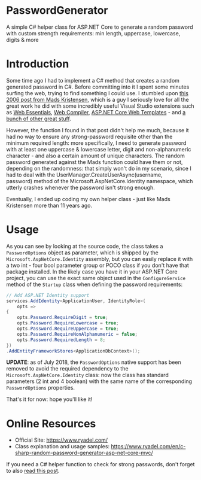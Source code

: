 # PasswordGenerator
A simple C# helper class for ASP.NET Core to generate a random password with custom strength requirements: min length, uppercase, lowercase, digits &amp; more

# Introduction
Some time ago I had to implement a C# method that creates a random generated password in C#. Before committing into it I spent some minutes surfing the web, trying to find something I could use. I stumbled upon [this 2006 post from Mads Kristensen](https://madskristensen.net/post/generate-random-password-in-c), which is a guy I seriously love for all the great work he did with some incredibly useful Visual Studio extensions such as [Web Essentials](http://vswebessentials.com/), [Web Compiler](https://www.nuget.org/packages/BuildWebCompiler/), [ASP.NET Core Web Templates](https://www.nuget.org/packages/MadsKristensen.AspNetCore.Web.Templates/) - and [a bunch of other great stuff](https://www.nuget.org/profiles/madskristensen).

However, the function I found in that post didn't help me much, because it had no way to ensure any strong-password requisite other than the minimum required length: more specifically, I need to generate password with at least one uppercase & lowercase letter, digit and non-alphanumeric character - and also a certain amount of unique characters. The random password generated against the Mads function could have them or not, depending on the randomness: that simply won't do in my scenario, since I had to deal with the UserManager.CreateUserAsync(username, password) method of the Microsoft.AspNetCore.Identity namespace, which utterly crashes whenever the password isn't strong enough.

Eventually, I ended up coding my own helper class - just like Mads Kristensen more than 11 years ago.

# Usage
As you can see by looking at the source code, the class takes a `PasswordOptions` object as parameter, which is shipped by the `Microsoft.AspNetCore.Identity` assembly, but you can easily replace it with a two int - four bool parameter group or POCO class if you don't have that package installed. In the likely case you have it in your ASP.NET Core project, you can use the exact same object used in the `ConfigureService` method of the `Startup` class when defining the password requirements:

```csharp
// Add ASP.NET Identity support
services.AddIdentity<ApplicationUser, IdentityRole>(
    opts =>
{
    opts.Password.RequireDigit = true;
    opts.Password.RequireLowercase = true;
    opts.Password.RequireUppercase = true;
    opts.Password.RequireNonAlphanumeric = false;
    opts.Password.RequiredLength = 8;
})
.AddEntityFrameworkStores<ApplicationDbContext>();
```

**UPDATE**: as of July 2018, the `PasswordOptions` native support has been removed to avoid the required dependency to the `Microsoft.AspNetCore.Identity` class: now the class has standard parameters (2 int and 4 boolean) with the same name of the corresponding `PasswordOptions` properties.

That's it for now: hope you'll like it!

# Online Resources
* Official Site: https://www.ryadel.com/
* Class explanation and usage samples: https://www.ryadel.com/en/c-sharp-random-password-generator-asp-net-core-mvc/

If you need a C# helper function to check for strong passwords, don't forget to also [read this post](https://www.ryadel.com/en/passwordcheck-c-sharp-password-class-calculate-password-strength-policy-aspnet/).
